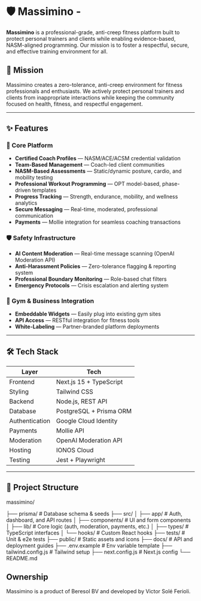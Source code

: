 # 🛡️ Massimino - 

**Massimino** is a professional-grade, anti-creep fitness platform built to protect personal trainers and clients while enabling evidence-based, NASM-aligned programming. Our mission is to foster a respectful, secure, and effective training environment for all.

## 🎯 Mission

Massimino creates a zero-tolerance, anti-creep environment for fitness professionals and enthusiasts. We actively protect personal trainers and clients from inappropriate interactions while keeping the community focused on health, fitness, and respectful engagement.

---

## ✨ Features

### 🔐 Core Platform
- **Certified Coach Profiles** — NASM/ACE/ACSM credential validation
- **Team-Based Management** — Coach-led client communities
- **NASM-Based Assessments** — Static/dynamic posture, cardio, and mobility testing
- **Professional Workout Programming** — OPT model-based, phase-driven templates
- **Progress Tracking** — Strength, endurance, mobility, and wellness analytics
- **Secure Messaging** — Real-time, moderated, professional communication
- **Payments** — Mollie integration for seamless coaching transactions

### 🛡️ Safety Infrastructure
- **AI Content Moderation** — Real-time message scanning (OpenAI Moderation API)
- **Anti-Harassment Policies** — Zero-tolerance flagging & reporting system
- **Professional Boundary Monitoring** — Role-based chat filters
- **Emergency Protocols** — Crisis escalation and alerting system

### 🏢 Gym & Business Integration
- **Embeddable Widgets** — Easily plug into existing gym sites
- **API Access** — RESTful integration for fitness tools
- **White-Labeling** — Partner-branded platform deployments

---

## 🛠️ Tech Stack

| Layer            | Tech                      |
|------------------|----------------------------|
| Frontend         | Next.js 15 + TypeScript    |
| Styling          | Tailwind CSS               |
| Backend          | Node.js, REST API          |
| Database         | PostgreSQL + Prisma ORM    |
| Authentication   | Google Cloud Identity      |
| Payments         | Mollie API                 |
| Moderation       | OpenAI Moderation API      |
| Hosting          | IONOS Cloud                |
| Testing          | Jest + Playwright          |

---

## 📁 Project Structure
massimino/

├── prisma/ # Database schema & seeds
├── src/
│ ├── app/ # Auth, dashboard, and API routes
│ ├── components/ # UI and form components
│ ├── lib/ # Core logic (auth, moderation, payments, etc.)
│ ├── types/ # TypeScript interfaces
│ └── hooks/ # Custom React hooks
├── tests/ # Unit & e2e tests
├── public/ # Static assets and icons
├── docs/ # API and deployment guides
├── .env.example # Env variable template
├── tailwind.config.js # Tailwind setup
├── next.config.js # Next.js config
└── README.md

## Ownership
Massimino is a product of Beresol BV and developed by Victor Solé Ferioli.
